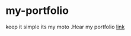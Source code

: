 # my-portfolio
keep it simple its my moto .Hear my portfolio
[link](https://be-soraj.github.io/my-portfolio-/)
